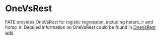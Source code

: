 # OneVsRest
FATE provides OneVsRest for logistic regression, including hetero_lr and homo_lr. Detailed information on OneVsRest could be found in [OneVsRest wiki](https://en.wikipedia.org/wiki/Multiclass_classification#One-vs.-rest)